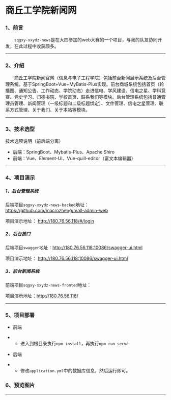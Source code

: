 # 商丘工学院新闻网

### 1、前言

&emsp;&emsp;`sqgxy-xxydz-news`是在大四参加的web大赛的一个项目，与我的队友协同开发，在此过程中收获颇多。

------

### 2、介绍

&emsp;&emsp;商丘工学院新闻官网（信息与电子工程学院）包括前台新闻展示系统及后台管理系统，基于SpringBoot+Vue+MyBatis-Plus实现。前台商城系统包括首页（轮播图、通知公告、工作动态、学院动态）走进信电、学风建设、信电之星、学科竞赛、党史学习、归德书院、学校首页、联系我们等模块。后台管理系统包括普通管理员管理、新闻管理（一级标题和二级标题绑定）、文件管理、信电之星管理、联系方式管理、关于我们、关于本站等模块。

----

### 3、技术选型

技术选项说明（前后端分离）

- 后端：SpringBoot、Mybatis-Plus、Apache  Shiro
- 前端：Vue、Element-UI、Vue-quill-editor（富文本编辑器）

----

### 4、项目演示

##### 1、后台管理系统

后端项目`sqgxy-xxydz-news-backed`地址：https://github.com/macrozheng/mall-admin-web

项目演示地址： http://180.76.56.118/#/login

##### 2、后台接口

后端项目`swagger`地址：http://180.76.56.118:10086/swagger-ui.html

项目演示地址： http://180.76.56.118:10086/swagger-ui.html

##### 3、前台新闻系统

前端项目`sqgxy-xxydz-news-fronted`地址：

项目演示地址：http://180.76.56.118/

---

### 5、项目部署

- 前端
- - 进入到根目录执行`npm install`，再执行`npm run serve`

- 后端
- - 修改`application.yml`中的数据库信息，然后运行即可。

### 6、预览图片

******************
